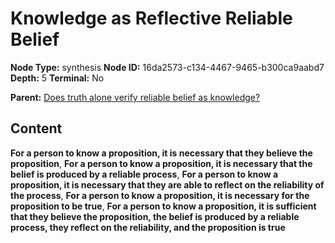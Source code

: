 # Knowledge as Reflective Reliable Belief

**Node Type:** synthesis
**Node ID:** 16da2573-c134-4467-9465-b300ca9aabd7
**Depth:** 5
**Terminal:** No

**Parent:** [Does truth alone verify reliable belief as knowledge?](does-truth-alone-verify-reliable-belief-as-knowledge-antithesis-45c68c37-f772-428d-8f6c-1dddb59ebf15.md)

## Content

**For a person to know a proposition, it is necessary that they believe the proposition**, **For a person to know a proposition, it is necessary that the belief is produced by a reliable process**, **For a person to know a proposition, it is necessary that they are able to reflect on the reliability of the process**, **For a person to know a proposition, it is necessary for the proposition to be true**, **For a person to know a proposition, it is sufficient that they believe the proposition, the belief is produced by a reliable process, they reflect on the reliability, and the proposition is true**
